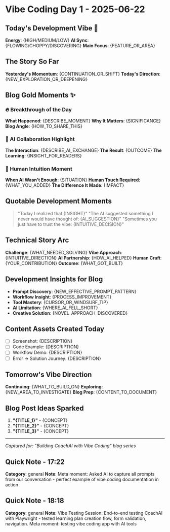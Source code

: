 # Vibe Coding Day 1 - 2025-06-22

## Today's Development Vibe 🎯
**Energy**: {HIGH/MEDIUM/LOW}
**AI Sync**: {FLOWING/CHOPPY/DISCOVERING}
**Main Focus**: {FEATURE_OR_AREA}

## The Story So Far
**Yesterday's Momentum**: {CONTINUATION_OR_SHIFT}
**Today's Direction**: {NEW_EXPLORATION_OR_DEEPENING}

## Blog Gold Moments ✨

### 🔥 Breakthrough of the Day
**What Happened**: {DESCRIBE_MOMENT}
**Why It Matters**: {SIGNIFICANCE}
**Blog Angle**: {HOW_TO_SHARE_THIS}

### 🤖 AI Collaboration Highlight
**The Interaction**: {DESCRIBE_AI_EXCHANGE}
**The Result**: {OUTCOME}
**The Learning**: {INSIGHT_FOR_READERS}

### 🧠 Human Intuition Moment
**When AI Wasn't Enough**: {SITUATION}
**Human Touch Required**: {WHAT_YOU_ADDED}
**The Difference It Made**: {IMPACT}

## Quotable Development Moments
> "Today I realized that {INSIGHT}"
> "The AI suggested something I never would have thought of: {AI_SUGGESTION}"
> "Sometimes you just have to trust the vibe: {INTUITIVE_DECISION}"

## Technical Story Arc
**Challenge**: {WHAT_NEEDED_SOLVING}
**Vibe Approach**: {INTUITIVE_DIRECTION}
**AI Partnership**: {HOW_AI_HELPED}
**Human Craft**: {YOUR_CONTRIBUTION}
**Outcome**: {WHAT_GOT_BUILT}

## Development Insights for Blog
- **Prompt Discovery**: {NEW_EFFECTIVE_PROMPT_PATTERN}
- **Workflow Insight**: {PROCESS_IMPROVEMENT}
- **Tool Mastery**: {CURSOR_OR_WINDSURF_TIP}
- **AI Limitation**: {WHERE_AI_FELL_SHORT}
- **Creative Solution**: {NOVEL_APPROACH_DISCOVERED}

## Content Assets Created Today
- [ ] Screenshot: {DESCRIPTION}
- [ ] Code Example: {DESCRIPTION}
- [ ] Workflow Demo: {DESCRIPTION}
- [ ] Error → Solution Journey: {DESCRIPTION}

## Tomorrow's Vibe Direction
**Continuing**: {WHAT_TO_BUILD_ON}
**Exploring**: {NEW_AREA_TO_INVESTIGATE}
**Blog Prep**: {CONTENT_TO_DOCUMENT}

## Blog Post Ideas Sparked
1. **"{TITLE_1}"** - {CONCEPT}
2. **"{TITLE_2}"** - {CONCEPT}
3. **"{TITLE_3}"** - {CONCEPT}

---
*Captured for: "Building CoachAI with Vibe Coding" blog series* 
## Quick Note - 17:22
**Category**: general
**Note**: Meta moment: Asked AI to capture all prompts from our conversation - perfect example of vibe coding documentation in action

## Quick Note - 18:18
**Category**: general
**Note**: Vibe Testing Session: End-to-end testing CoachAI with Playwright - tested learning plan creation flow, form validation, navigation. Meta moment: testing vibe coding app with AI tools
